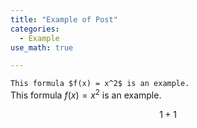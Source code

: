 ```yaml
---
title: "Example of Post"
categories:
  - Example
use_math: true

---
```


```This formula $f(x) = x^2$ is an example.```  
This formula $f(x) = x^2$ is an example.  
  

$$1+1$$